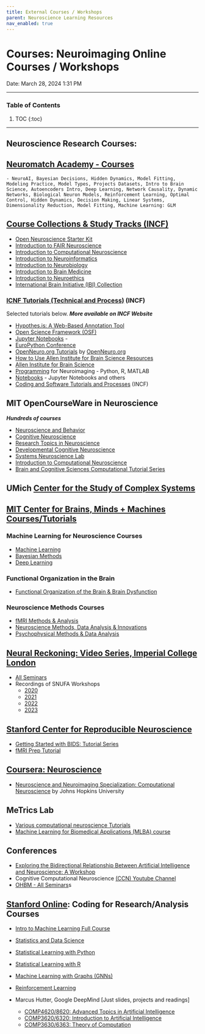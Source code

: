```yaml
---
title: External Courses / Workshops
parent: Neuroscience Learning Resources
nav_enabled: true 
---
```


# Courses: Neuroimaging Online Courses / Workshops
Date: March 28, 2024 1:31 PM

---
### Table of Contents
1. TOC
{:toc}
---


## Neuroscience Research Courses:

## [Neuromatch Academy - Courses](https://www.youtube.com/@neuromatchacademy7117/playlists)
    - NeuroAI, Bayesian Decisions, Hidden Dynamics, Model Fitting, Modeling Practice, Model Types, Projects Datasets, Intro to Brain Science, Autoencoders Intro, Deep Learning, Network Causality, Dynamic Networks, Biological Neuron Models, Reinforcement Learning, Optimal Control, Hidden Dynamics, Decision Making, Linear Systems, Dimensionality Reduction, Model Fitting, Machine Learning: GLM
    
## [Course Collections & Study Tracks (INCF)](https://training.incf.org/study-tracks)    
- [Open Neuroscience Starter Kit](https://training.incf.org/studytrack/open-neuroscience-starter-kit) 
- [Introduction to FAIR Neuroscience](https://training.incf.org/studytrack/introduction-fair-neuroscience)
- [Introduction to Computational Neuroscience](https://training.incf.org/studytrack/introduction-computational-neuroscience)
- [Introduction to Neuroinformatics](https://training.incf.org/studytrack/introduction-neuroinformatics)
- [Introduction to Neurobiology](https://training.incf.org/studytrack/introduction-neurobiology)
- [Introduction to Brain Medicine](https://training.incf.org/studytrack/introduction-brain-medicine)
- [Introduction to Neuroethics](https://training.incf.org/studytrack/introduction-neuroethics)
- [International Brain Initiative (IBI) Collection](https://training.incf.org/studytrack/international-brain-initiative-ibi-collection)
    
### [ICNF Tutorials (Technical and Process)](https://training.incf.org/tutorials) (INCF)
Selected tutorials below. ***More available on INCF Website***
- [Hypothes.is: A Web-Based Annotation Tool](https://training.incf.org/course/hypothesis-web-based-annotation-tool)
- [Open Science Framework (OSF)](https://training.incf.org/course/open-science-framework-osf)
- [Jupyter Notebooks](https://training.incf.org/course/jupyter-notebooks) - 
- [EuroPython Conference](https://training.incf.org/taxonomy/term/141)
- [OpenNeuro.org Tutorials](https://training.incf.org/course/openneuroorg-tutorials) by [OpenNeuro.org](https://training.incf.org/taxonomy/term/144)
- [How to Use Allen Institute for Brain Science Resources](https://training.incf.org/course/how-use-allen-institute-brain-science-resources)
- [Allen Institute for Brain Science](https://training.incf.org/taxonomy/term/156)
- [Programming](https://training.incf.org/course/programming) for Neuroimaging - Python, R, MATLAB
- [Notebooks](https://training.incf.org/course/notebooks) - Jupyter Notebooks and others
- [Coding and Software Tutorials and Processes](https://training.incf.org/tutorials) (INCF)

    
## MIT OpenCourseWare in Neuroscience
***Hundreds of courses*** 
- [Neuroscience and Behavior](https://ocw.mit.edu/courses/9-01-neuroscience-and-behavior-fall-2003/)
- [Cognitive Neuroscience](https://ocw.mit.edu/courses/9-10-cognitive-neuroscience-spring-2006/)
- [Research Topics in Neuroscience](https://ocw.mit.edu/courses/9-95-a-research-topics-in-neuroscience-january-iap-2003/)
- [Developmental Cognitive Neuroscience](https://ocw.mit.edu/courses/9-s915-developmental-cognitive-neuroscience-spring-2012/)
- [Systems Neuroscience Lab](https://ocw.mit.edu/courses/9-17-systems-neuroscience-lab-spring-2013/)
- [Introduction to Computational Neuroscience](https://ocw.mit.edu/courses/9-29j-introduction-to-computational-neuroscience-spring-2004/)
- [Brain and Cognitive Sciences Computational Tutorial Series](https://ocw.mit.edu/courses/res-9-008-brain-and-cognitive-sciences-computational-tutorials/)
    
## UMich [Center for the Study of Complex Systems](https://lsa.umich.edu/cscs) 
    
## [MIT Center for Brains, Minds + Machines Courses/Tutorials](https://cbmm.mit.edu/learning-hub/topic-modules)
    
### Machine Learning for Neuroscience Courses
- [Machine Learning](https://cbmm.mit.edu/learning-hub/topic-modules#4019)
- [Bayesian Methods](https://cbmm.mit.edu/learning-hub/topic-modules#4020)
- [Deep Learning](https://cbmm.mit.edu/learning-hub/topic-modules#4021) 
    
### Functional Organization in the Brain
- [Functional Organization of the Brain & Brain Dysfunction](https://cbmm.mit.edu/learning-hub/topic-modules#4026)
    
### Neuroscience Methods Courses
- [fMRI Methods & Analysis](https://cbmm.mit.edu/learning-hub/topic-modules#4034) 
- [Neuroscience Methods, Data Analysis & Innovations](https://cbmm.mit.edu/learning-hub/topic-modules#4035) 
- [Psychophysical Methods & Data Analysis](https://cbmm.mit.edu/learning-hub/topic-modules#4036) 
    

## [Neural Reckoning: Video Series, Imperial College London](https://www.youtube.com/@neuralreckoning/videos)
- [All Seminars](https://www.youtube.com/@neuralreckoning/videos) 
- Recordings of SNUFA Workshops
    - [2020](https://www.youtube.com/watch?v=5SrEycIbfRE&list=PL09WqqDbQWHFvM9DFYkM_GfnrVnIdLRhy&pp=iAQB)
    - [2021](https://www.youtube.com/watch?v=WF3jeEwlurA&list=PL09WqqDbQWHEqm1_3a620tKUKnC6FgBrG&pp=iAQB)
    - [2022](https://www.youtube.com/watch?v=DkbzAOkI2bE&list=PL09WqqDbQWHFjkkXiQdOYC1wAdgSUMGxQ&pp=iAQB)
    - [2023](https://www.youtube.com/watch?v=u9Nxp9PvuM4&list=PL09WqqDbQWHHPPOpmHezdxbuQqow6EarR&pp=iAQB)
    
## [**Stanford Center for Reproducible Neuroscience**](https://reproducibility.stanford.edu/)
- [Getting Started with BIDS: Tutorial Series](https://reproducibility.stanford.edu/bids-tutorial-series-part-1a/)
- [fMRI Prep Tutorial](https://reproducibility.stanford.edu/fmriprep-tutorial-running-the-docker-image/)
    
## [Coursera: Neuroscience](https://www.coursera.org)
- [Neuroscience and Neuroimaging Specialization: Computational Neuroscience](https://www.coursera.org/specializations/computational-neuroscience) by Johns Hopkins University

## MeTrics Lab
- [Various computational neuroscience Tutorials](https://www.youtube.com/playlist?list=PLc95HdN2_wt9UEjeDDFF1bdRHDKzcsW4b)
- [Machine Learning for Biomedical Applications (MLBA) course](https://www.youtube.com/@emmarobinson8262/playlists)
    

## Conferences
- [Exploring the Bidirectional Relationship Between Artificial Intelligence and Neuroscience: A Workshop](https://www.nationalacademies.org/event/41351_03-2024_exploring-the-bidirectional-relationship-between-artificial-intelligence-and-neuroscience-a-workshop) 
- Cognitive Computational Neuroscience [(CCN) Youtube Channel](https://www.youtube.com/@cogcompneuro/videos)
- [OHBM - All Seminars](https://www.youtube.com/@OHBM/videos)s



## [Stanford Online](https://www.youtube.com/@stanfordonline): Coding for Research/Analysis Courses
- [Intro to Machine Learning Full Course](https://www.youtube.com/playlist?list=PLoROMvodv4rMiGQp3WXShtMGgzqpfVfbU)
- [Statistics and Data Science](https://www.youtube.com/playlist?list=PLoROMvodv4rO5jY6RA1eFVcLVY2kJU_EL)
- [Statistical Learning with Python](https://www.youtube.com/playlist?list=PLoROMvodv4rPP6braWoRt5UCXYZ71GZIQ)
- [Statistical Learning with R](https://www.youtube.com/playlist?list=PLoROMvodv4rOzrYsAxzQyHb8n_RWNuS1e)
- [Machine Learning with Graphs (GNNs)](https://www.youtube.com/playlist?list=PLoROMvodv4rOP-ImU-O1rYRg2RFxomvFp)
- [Reinforcement Learning](https://www.youtube.com/playlist?list=PLoROMvodv4rOSOPzutgyCTapiGlY2Nd8u)

- Marcus Hutter, Google DeepMind [Just slides, projects and readings]
    - [COMP4620/8620: Advanced Topics in Artificial Intelligence](http://hutter1.net/rsise/comp4620.htm)
    - [COMP3620/6320: Introduction to Artificial Intelligence](http://studyat.anu.edu.au/courses/COMP3620;details.html)
    - [COMP3630/6363: Theory of Computation](https://web.archive.org/web/20190420081439/https://cs.anu.edu.au/courses/comp3630/)
